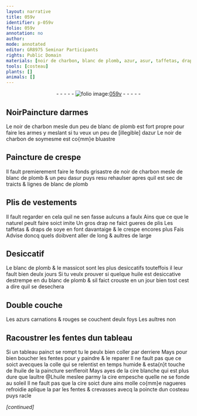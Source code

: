 ```yaml
---
layout: narrative
title: 059v
identifier: p-059v
folio: 059v
annotation: no
author:
mode: annotated
editor: GR8975 Seminar Participants
rights: Public Domain
materials: [noir de charbon, blanc de plomb, azur, asur, taffetas, draps de soye, crespe, massicot, huile, azurs, colle, cire blanche, cire]
tools: [costeau]
plants: []
animals: []
---
```


<div class="folio" align="center">- - - - - <a href="http://gallica.bnf.fr/ark:/12148/btv1b10500001g/f124.item" target="_blank"><img src="https://cu-mkp.github.io/2017-workshop-edition/assets/photo-icon.png" alt="folio image: " style="display:inline-block; margin-bottom:-3px;"/>059v</a> - - - - - </div>    

## NoirPaincture darmes

 
Le <span class="m">noir de charbon</span> mesle dun peu de <span class="m">blanc de plomb</span> est fort propre pour faire les armes y meslant si tu veux un peu de [illegible] d<span class="m">azur</span> Le <span class="m">noir de charbon</span> de soymesme est co{mm}e bluastre
    

## Paincture de crespe

 
Il fault premierement faire le fonds grisastre de <span class="m">noir de charbon</span> mesle de <span class="m">blanc de plomb</span> & un peu d<span class="m">asur</span> puys resu rehaulser apres quil est sec de traicts & lignes de <span class="m">blanc de plomb</span>
    

## Plis de vestements

 
 Il fault regarder en cela quil ne sen fasse aulcuns a faulx Ains que ce que le naturel peult faire soict imite Un gros drap ne faict gueres de plis Les <span class="m">taffetas</span> & <span class="m">draps de soye</span> en font davantaige & le <span class="m">crespe</span> encores plus Fais Advise doncq quels doibvent aller de long & aultres de large 
    

## Desiccatif

 
Le <span class="m">blanc de plomb</span> & le <span class="m">massicot</span> sont les plus desiccatifs touteffois il leur fault bien deulx jours Si tu veulx prouver si quelque <span class="m">huile</span> est desiccative destrempe en du <span class="m">blanc de plomb</span> & sil faict crouste en un jour bien tost cest a dire quil se desechera
    

## Double couche

 
 Les <span class="m">azurs</span> carnations & rouges se couchent deulx foys Les aultres non
    

## Racoustrer les fentes dun tableau

 
Si un tableau painct se rompt tu le peulx bien coller par derriere Mays pour bien boucher les fentes pour y paindre & le reparer Il ne fault pas que ce soict avecques la <span class="m">colle</span> qui se relentist en temps humide & esta{n}t touche de l<span class="m">huile</span> de la paincture senfleroit Mays ayes de la <span class="m">cire blanche</span> qui est plus dure que laultre @L<span class="m">huile</span> meslee parmy la <span class="m">cire</span> empesche quelle ne se fonde au soleil Il ne fault pas que la <span class="m">cire</span> soict dure ains molle co{mm}e nagueres refroidie aplique la par les fentes & crevasses avecq la poincte dun <span class="tl">costeau</span> puys racle
 
*[continued]*
 